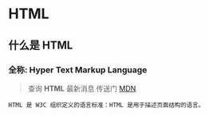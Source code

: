 # HTML

## 什么是 HTML

### 全称: Hyper Text Markup Language

> 查询 **HTML** 最新消息 传送门 [MDN](https://developer.mozilla.org/zh-CN/docs/Web/HTML)

`HTML 是 W3C 组织定义的语言标准：HTML 是用于描述页面结构的语言。`
